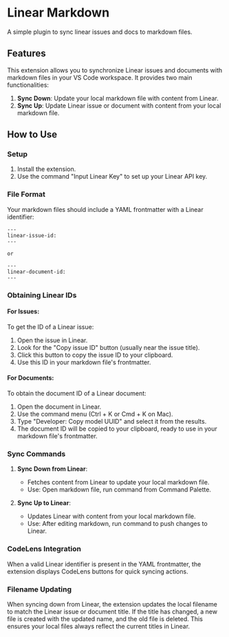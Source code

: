 # Linear Markdown

A simple plugin to sync linear issues and docs to markdown files.

## Features

This extension allows you to synchronize Linear issues and documents with markdown files in your VS Code workspace. It provides two main functionalities:

1. **Sync Down**: Update your local markdown file with content from Linear.
2. **Sync Up**: Update Linear issue or document with content from your local markdown file.

## How to Use

### Setup

1. Install the extension.
2. Use the command "Input Linear Key" to set up your Linear API key.

### File Format

Your markdown files should include a YAML frontmatter with a Linear identifier:

```
---
linear-issue-id:
---

or

---
linear-document-id:
---
```

### Obtaining Linear IDs

#### For Issues:

To get the ID of a Linear issue:

1. Open the issue in Linear.
2. Look for the "Copy issue ID" button (usually near the issue title).
3. Click this button to copy the issue ID to your clipboard.
4. Use this ID in your markdown file's frontmatter.

#### For Documents:

To obtain the document ID of a Linear document:

1. Open the document in Linear.
2. Use the command menu (Ctrl + K or Cmd + K on Mac).
3. Type "Developer: Copy model UUID" and select it from the results.
4. The document ID will be copied to your clipboard, ready to use in your markdown file's frontmatter.

### Sync Commands

1. **Sync Down from Linear**:

   - Fetches content from Linear to update your local markdown file.
   - Use: Open markdown file, run command from Command Palette.

2. **Sync Up to Linear**:
   - Updates Linear with content from your local markdown file.
   - Use: After editing markdown, run command to push changes to Linear.

### CodeLens Integration

When a valid Linear identifier is present in the YAML frontmatter, the extension displays CodeLens buttons for quick syncing actions.

### Filename Updating

When syncing down from Linear, the extension updates the local filename to match the Linear issue or document title. If the title has changed, a new file is created with the updated name, and the old file is deleted. This ensures your local files always reflect the current titles in Linear.
